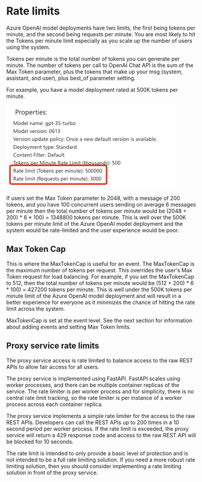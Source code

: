 # Rate limits

Azure OpenAI model deployments have two limits, the first being tokens per minute, and the second being requests per minute. You are most likely to hit the Tokens per minute limit especially as you scale up the number of users using the system.

Tokens per minute is the total number of tokens you can generate per minute. The number of tokens per call to OpenAI Chat API is the sum of the Max Token parameter, plus the tokens that make up your msg (system, assistant, and user), plus best_of parameter setting.

For example, you have a model deployment rated at 500K tokens per minute.

![Rate limits](../media/rate_limits.png)

If users set the Max Token parameter to 2048, with a message of 200 tokens, and you have 100 concurrent users sending on average 6 messages per minute then the total number of tokens per minute would be (2048 + 200) * 6 * 100) = 1348800 tokens per minute. This is well over the 500K tokens per minute limit of the Azure OpenAI model deployment and the system would be rate-limited and the user experience would be poor.

## Max Token Cap

This is where the MaxTokenCap is useful for an event. The MaxTokenCap is the maximum number of tokens per request. This overrides the user's Max Token request for load balancing. For example, if you set the MaxTokenCap to 512, then the total number of tokens per minute would be (512 + 200) * 6 * 100) = 427200 tokens per minute. This is well under the 500K tokens per minute limit of the Azure OpenAI model deployment and will result in a better experience for everyone as it minimizes the chance of hitting the rate limit across the system.

MaxTokenCap is set at the event level. See the next section for information about adding events and setting Max Token limits.

## Proxy service rate limits

The proxy service access is rate limited to balance access to the raw REST APIs to allow fair access for all users.

The proxy service is implemented using FastAPI. FastAPI scales using worker processes, and there can be multiple container replicas of the service. The rate limiter is per worker process and for simplicity, there is no central rate limit tracking, so the rate limiter is per instance of a worker process across each container replica.

The proxy service implements a simple rate limiter for the access to the raw REST APIs. Developers can call the REST APIs up to 200 times in a 10 second period per worker process. If the rate limit is exceeded, the proxy service will return a 429 response code and access to the raw REST API will be blocked for 10 seconds.

The rate limit is intended to only provide a basic level of protection and is not intended to be a full rate limiting solution. If you need a more robust rate limiting solution, then you should consider implementing a rate limiting solution in front of the proxy service.
